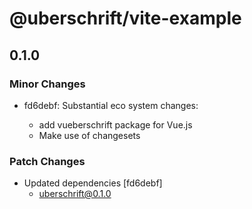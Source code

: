# @uberschrift/vite-example

## 0.1.0

### Minor Changes

- fd6debf: Substantial eco system changes:

  - add vueberschrift package for Vue.js
  - Make use of changesets

### Patch Changes

- Updated dependencies [fd6debf]
  - uberschrift@0.1.0
